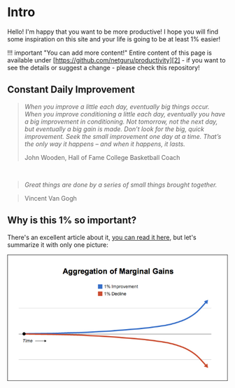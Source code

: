 # Intro

Hello! I'm happy that you want to be more productive! I hope you will find some
inspiration on this site and your life is going to be at least 1% easier!


!!! important "You can add more content!"
    Entire content of this page is available under [https://github.com/netguru/productivity][2] - if you want to see the details or suggest a change - please check this repository!

## Constant Daily Improvement

> _When you improve a little each day, eventually big things occur. When you improve conditioning a little each day, eventually you have a big improvement in conditioning. Not tomorrow, not the next day, but eventually a big gain is made. Don’t look for the big, quick improvement. Seek the small improvement one day at a time. That’s the only way it happens – and when it happens, it lasts._
>
> John Wooden, Hall of Fame College Basketball Coach

&nbsp;

> _Great things are done by a series of small things brought together._

> Vincent Van Gogh

## Why is this 1% so important?

There's an excellent article about it, [you can read it here][1],
but let's summarize it with only one picture:

![Marginal gains][image-1]

[1]:	https://jamesclear.com/marginal-gains
[2]:	https://github.com/netguru/productivity

[image-1]:	assets/marginal-gains.jpg
